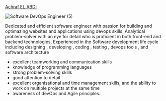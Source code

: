 
<div class="badge-base LI-profile-badge" data-locale="fr_FR" data-size="medium" data-theme="dark" data-type="VERTICAL" data-vanity="achraf-el-abdi-112a7a202" data-version="v1"><a class="badge-base__link LI-simple-link" href="https://ma.linkedin.com/in/achraf-el-abdi-112a7a202?trk=profile-badge">Achraf EL ABDI</a></div>

![Software   DevOps Engineer (5)](https://user-images.githubusercontent.com/75706371/189548585-96a92c1d-a2ef-4672-8715-ea7393955e25.png)


Dedicated and efficient software engineer with passion for building and optimazing websites and applications using devops skills ,Analytical problem-solver with an eye for detail who is proficient in both  front-end and backend technologies, Experienced in the Software development life cycle including designing , developing , coding , testing , devops tools , and software architecture


- excellent teamworking and communication skills
- knowledge of programming languages
- strong problem-solving skills
- good attention to detail
- excellent organisational and time management skills, and the ability to work on multiple projects at the same time
- awareness of devOps and Agile principles.


              
